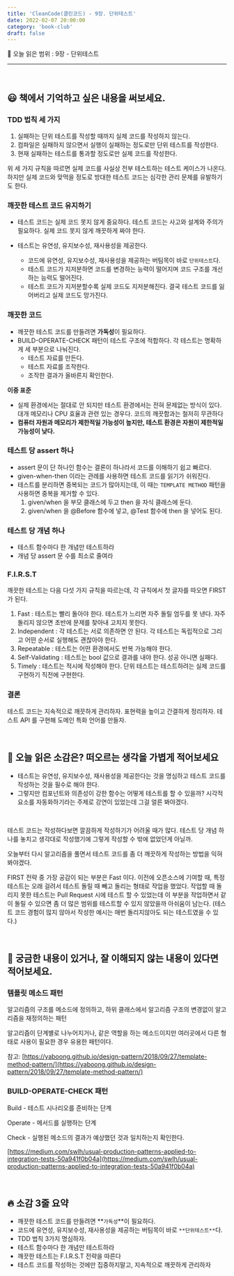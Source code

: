 ```yaml
---
title: 'CleanCode(클린코드) - 9장. 단위테스트'
date: 2022-02-07 20:00:00
category: 'book-club'
draft: false
---
```


🔖 오늘 읽은 범위 : 9장 - 단위테스트

---

<br>

## 😃 **책에서 기억하고 싶은 내용을 써보세요.**


### **TDD 법칙 세 가지**

1. 실패하는 단위 테스트를 작성할 때까지 실제 코드를 작성하지 않는다.
2. 컴파일은 실패하지 않으면서 실행이 실패하는 정도로만 단위 테스트를 작성한다.
3. 현재 실패하는 테스트를 통과할 정도로만 실제 코드를 작성한다.

위 세 가지 규칙을 따르면 실제 코드를 사실상 전부 테스트하는 테스트 케이스가 나온다. 하지만 실제 코드와 맞먹을 정도로 방대한 테스트 코드는 심각한 관리 문제를 유발하기도 한다.

### **깨끗한 테스트 코드 유지하기**

- 테스트 코드는 실제 코드 못지 않게 중요하다. 테스트 코드는 사고와 설계와 주의가 필요하다. 실제 코드 못지 않게 깨끗하게 짜야 한다.

- 테스트는 유연성, 유지보수성, 재사용성을 제공한다.
    - 코드에 유연성, 유지보수성, 재사용성을 제공하는 버팀목이 바로 `단위테스트`다.
    - 테스트 코드가 지저분하면 코드를 변경하는 능력이 떨어지며 코드 구조를 개선하는 능력도 떨어진다.
    - 테스트 코드가 지저분할수록 실제 코드도 지저분해진다. 결국 테스트 코드를 잃어버리고 실제 코드도 망가진다.

### **깨끗한 코드**

- 깨끗한 테스트 코드를 만들려면 **가독성**이 필요하다.
- BUILD-OPERATE-CHECK 패턴이 테스트 구조에 적합하다. 각 테스트는 명확하게 세 부분으로 나눠진다.
    - 테스트 자료를 만든다.
    - 테스트 자료를 조작한다.
    - 조작한 결과가 올바른지 확인한다.

**이중 표준**

- 실제 환경에서는 절대로 안 되지만 테스트 환경에서는 전혀 문제없는 방식이 있다. 대개 메모리나 CPU 효율과 관련 있는 경우다. 코드의 깨끗함과는 철저히 무관하다
- **컴퓨터 자원과 메모리가 제한적일 가능성이 높지만, 테스트 환경은 자원이 제한적일 가능성이 낮다.**

### 테스트 당 assert 하나

- assert 문이 단 하나인 함수는 결론이 하나라서 코드를 이해하기 쉽고 빠르다.
- given-when-then 이라는 관례를 사용하면 테스트 코드를 읽기가 쉬워진다.
- 테스트를 분리하면 중복되는 코드가 많아지는데, 이 때는 `TEMPLATE METHOD` 패턴을 사용하면 중복을 제거할 수 있다.
    1. given/when 을 부모 클래스에 두고 then 을 자식 클래스에 둔다.
    2. given/when 을 @Before 함수에 넣고, @Test 함수에 then 을 넣어도 된다.

### **테스트 당 개념 하나**

- 테스트 함수마다 한 개념만 테스트하라
- 개념 당 assert 문 수를 최소로 줄여라

### **F.I.R.S.T**

깨끗한 테스트는 다음 다섯 가지 규칙을 따르는데, 각 규칙에서 첫 글자를 따오면 FIRST 가 된다.

1. Fast : 테스트는 빨리 돌아야 한다. 테스트가 느리면 자주 돌릴 엄두를 못 낸다. 자주 돌리지 않으면 초반에 문제를 찾아내 고치지 못한다.
2. Independent : 각 테스트는 서로 의존하면 안 된다. 각 테스트는 독립적으로 그리고 어떤 순서로 실행해도 괜찮아야 한다.
3. Repeatable : 테스트는 어떤 환경에서도 반복 가능해야 한다.
4. Self-Validating : 테스트는 bool 값으로 결과를 내야 한다. 성공 아니면 실패다.
5. Timely : 테스트는 적시에 작성해야 한다. 단위 테스트는 테스트하려는 실제 코드를 구현하기 직전에 구현한다.

### 결론

테스트 코드는 지속적으로 깨끗하게 관리하자. 표현력을 높이고 간결하게 정리하자. 테스트 API 를 구현해 도메인 특화 언어를 만들자.

<br>

## 🤔 **오늘 읽은 소감은? 떠오르는 생각을 가볍게 적어보세요**


- 테스트는 유연성, 유지보수성, 재사용성을 제공한다는 것을 명심하고 테스트 코드를 작성하는 것을 필수로 해야 한다.
- 그렇지만 컴포넌트와 의존성이 강한 함수는 어떻게 테스트를 할 수 있을까? 시각적 요소를 자동화하기라는 주제로 강연이 있었는데 그걸 얼른 봐야겠다.

<br>

테스트 코드는 작성하다보면 깔끔하게 작성하기가 어려울 때가 많다. 테스트 당 개념 하나를 놓치고 생각대로 작성했기에 그렇게 작성할 수 밖에 없었던게 아닐까.

오늘부터 다시 알고리즘을 풀면서 테스트 코드를 좀 더 깨끗하게 작성하는 방법을 익혀봐야겠다.

FIRST 전략 중 가장 공감이 되는 부분은 Fast 이다. 이전에 오픈소스에 기여할 때, 특정 테스트는 오래 걸려서 테스트 돌릴 때 빼고 돌리는 형태로 작업을 했었다. 작업할 때 돌리지 못한 테스트는 Pull Request 시에 테스트 할 수 있었는데 이 부분을 작업하면서 같이 돌릴 수 있으면 좀 더 많은 범위를 테스트할 수 있지 않았을까 아쉬움이 남는다. (테스트 코드 경험이 많지 않아서 작성한 예시는 매번 돌리지않아도 되는 테스트였을 수 있다.)

<br>

## 🔎 **궁금한 내용이 있거나, 잘 이해되지 않는 내용이 있다면 적어보세요.**


### 템플릿 메소드 패턴

알고리즘의 구조를 메소드에 정의하고, 하위 클래스에서 알고리즘 구조의 변경없이 알고리즘을 재정의하는 패턴

알고리즘이 단계별로 나누어지거나, 같은 역할을 하는 메소드이지만 여러곳에서 다른 형태로 사용이 필요한 경우 유용한 패턴이다.

참고: [https://yaboong.github.io/design-pattern/2018/09/27/template-method-pattern/](https://yaboong.github.io/design-pattern/2018/09/27/template-method-pattern/)

### BUILD-OPERATE-CHECK 패턴


Build - 테스트 시나리오를 준비하는 단계

Operate - 메서드를 실행하는 단계

Check - 실행된 메소드의 결과가 예상했던 것과 일치하는지 확인한다.

[https://medium.com/swlh/usual-production-patterns-applied-to-integration-tests-50a941f0b04a](https://medium.com/swlh/usual-production-patterns-applied-to-integration-tests-50a941f0b04a)

<br>

## 🔥 **소감 3줄 요약**


- 깨끗한 테스트 코드를 만들려면 **`가독성`**이 필요하다.
- 코드에 유연성, 유지보수성, 재사용성을 제공하는 버팀목이 바로 `**단위테스트**`다.
- TDD 법칙 3가지 명심하자.
- 테스트 함수마다 한 개념만 테스트하라
- 깨끗한 테스트는 F.I.R.S.T 전략을 따른다
- 테스트 코드를 작성하는 것에만 집중하지말고, 지속적으로 깨끗하게 관리하자
